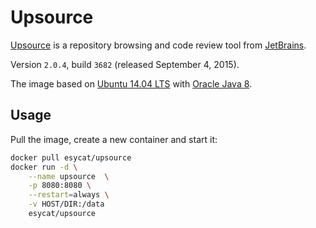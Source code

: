 # Upsource

[Upsource](https://jetbrains.com/upsource/) is a repository browsing and code review tool from [JetBrains](https://jetbrains.com/).

Version `2.0.4`, build `3682` (released September 4, 2015).

The image based on [Ubuntu 14.04 LTS](https://registry.hub.docker.com/u/esycat/java/) with [Oracle Java 8](https://registry.hub.docker.com/u/esycat/java/).

## Usage

Pull the image, create a new container and start it:

```bash
docker pull esycat/upsource
docker run -d \
	--name upsource  \
	-p 8080:8080 \
	--restart=always \
	-v HOST/DIR:/data
	esycat/upsource
```
